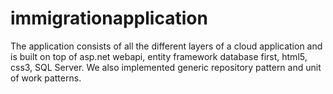 # immigrationapplication
The application consists of all the different layers of a cloud application and is built on top of asp.net webapi, entity framework database first, html5, css3, SQL Server. We also implemented generic repository pattern and unit of work patterns.

